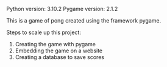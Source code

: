 Python version: 3.10.2
Pygame version: 2.1.2

This is a game of pong created using the framework pygame.

Steps to scale up this project:
1) Creating the game with pygame
2) Embedding the game on a website
3) Creating a database to save scores
